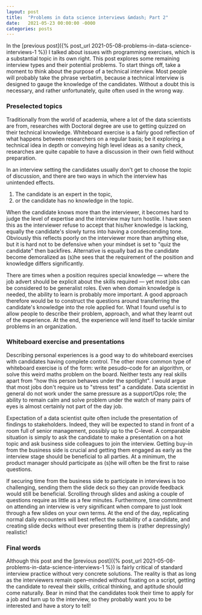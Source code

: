 ```yaml
---
layout: post
title:  "Problems in data science interviews &mdash; Part 2"
date:   2021-05-23 00:00:00 -0000
categories: posts
---
```

In the [previous post]({% post_url 2021-05-08-problems-in-data-science-interviews-1 %})
I talked about issues with programming exercises, which is a substantial topic in
its own right.  This post explores some remaining interview types and their potential
problems.  To start things off, take a moment to think about the purpose of a technical interview.
Most people will probably take the phrase verbatim, because a technical interview is designed to gauge
the knowledge of the candidates.  Without a doubt this is necessary, and rather unfortunately, quite often
used in the wrong way.

### Preselected topics

Traditionally from the world of academia, where a lot of the data scientists are from,
researches with Doctoral degree are use to getting quizzed on their technical knowledge.  Whiteboard
exercise is a fairly good reflection of what happens between researchers on a regular basis; be it exploring
a technical idea in depth or conveying high level ideas as a sanity check, researches are quite capable
to have a discussion in their own field without preparation.  

In an interview setting the candidates usually don't get to choose the topic of discussion, and there are two ways
in which the interview has unintended effects.
1. The candidate is an expert in the topic,
2. or the candidate has no knowledge in the topic.

When the candidate knows more than the interviewer, it becomes hard to judge the level of expertise
and the interview may turn hostile.  I have seen this as the interviewer refuse to accept that
his/her knowledge is lacking, equally the candidate's slowly turns into having a condescending tone.
Obviously this reflects poorly on the interviewer more than anything else,
but it is hard not to be defensive when your mindset is set to "quiz the candidate" then backfires.  Alternative
is equally bad as the candidate become demoralized as (s)he sees that the requirement of the position and
knowledge differs significantly.  

There are times when a position requires special knowledge &mdash; where the job advert should be explicit about
the skills required &mdash; yet most jobs can be considered to be generalist roles.  Even when domain
knowledge is needed, the ability to learn is probably more important. A good approach therefore would be to
construct the questions around transferring the candidate's knowledge into the role applied for. What I
found useful is to allow people to describe their problem, approach, and what they learnt out of the experience.
At the end, the experience will lend itself to tackle similar problems in an organization.

### Whiteboard exercise and presentations

Describing personal experiences is a good way to do whiteboard exercises with candidates having complete control.
The other more common type of whiteboard exercise is of the form: write pesudo&ndash;code for an algorithm, or
solve this weird maths problem on the board.  Neither tests any real skills apart from
"how this person behaves under the spotlight".  I would argue that most jobs don't require us to
"stress test" a candidate.  Data scientist in general do not work under the same pressure as a support/Ops
role; the ability to remain calm and solve problem under the watch of many pairs of eyes is almost certainly
not part of the day job.

Expectation of a data scientist quite often include the presentation of findings to stakeholders.  Indeed,
they will be expected to stand in front of a room full of senior management, possibly up to the C&ndash;level.
A comparable situation is simply to ask the candidate to make a presentation on a hot topic and ask
business side colleagues to join the interview. Getting buy&ndash;in from the business side is crucial
and getting them engaged as early as the interview stage should be beneficial to all parties. At a minimum,
the product manager should participate as (s)he will often be the first to raise questions.

If securing time from the business side to participate in interviews is too challenging, sending them
the slide deck so they can provide feedback would still be beneficial. Scrolling through slides and
asking a couple of questions require as little as a few minutes.  Furthermore, time commitment on attending
an interview is very significant when compare to just look through a few slides on your own terms.
At the end of the day, replicating normal daily encounters will best reflect the suitability of a candidate,
and creating slide decks without ever presenting them is (rather depressingly) realistic!

### Final words

Although this post and the [previous post]({% post_url 2021-05-08-problems-in-data-science-interviews-1 %}) is
fairly critical of standard interview practice without very concrete solutions.  The reality is
that as long as the interviewers remain open&ndash;minded without fixating on a script, getting the candidate
to reveal  their skills, critical thinking, and aptitude should come naturally.  Bear in mind that the candidates
took their time to apply for a job and turn up to the interview, so they probably want you to be interested
and have a story to tell!
